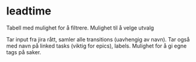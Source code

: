 # leadtime

Tabell med mulighet for å filtrere.
Mulighet til å velge utvalg

Tar input fra jira rått, samler alle transitions (uavhengig av navn).
Tar også med navn på linked tasks (viktig for epics), labels.
Mulighet for å gi egne tags på saker.
